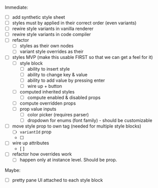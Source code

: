 Immediate:

- [ ] add synthetic style sheet
- [ ] styles must by applied in their correct order (even variants)
- [ ] rewire style variants in vanilla renderer
- [ ] rewire style variants in code compiler
- [ ] refactor
  - [ ] styles as their own nodes
  - [ ] variant style overrides as their
- [ ] styles MVP (make this usable FIRST so that we can get a feel for it)
  - [ ] style block
    - [ ] ability to insert style
    - [ ] ability to change key & value
    - [ ] ability to add value by pressing enter
    - [ ] wire up + button
  - [ ] computed inherited styles
    - [ ] compute enabled & disabled props
  - [ ] compute overridden props
  - [ ] prop value inputs
    - [ ] color picker (requires parser)
    - [ ] dropdown for enums (font family) - should be customizable
- [ ] move style prop to own tag (needed for multiple style blocks)
  - [ ] `variantId` prop
  - [ ]
- [ ] wire up attributes
  - [ ]
- [ ] refactor how overrides work
  - [ ] happen only at instance level. Should be prop.

Maybe:

- [ ] pretty pane UI attached to each style block
